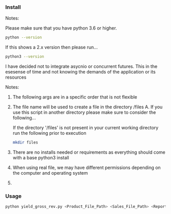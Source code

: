 
### Install

Notes:

Please make sure that you have python 3.6 or higher.
```sh
python --version
```

If this shows a 2.x version then please run... 

```sh
python3 --version
```

I have decided not to integrate asycnio or concurrent futures.
This in the esesense of time and not knowing the demands of the application or its resources


Notes:
1. The following args are in a specific order that is not flexible
2. The file name will be used to create a file in the directory /files
    A. If you use this script in another directory please make sure to consider the following...
    
    If the directory '/files' is not present in your current working directory run the following prior to execution
    ```sh
    mkdir files
    ```
3. There are no installs needed or requirements as everything should come with a base python3 install
4. When using real file, we may have different permissions depending on the computer and operating system
5. 

### Usage

```sh
python yield_gross_rev.py <Product_File_Path> <Sales_File_Path> <Report_File_Name>
```